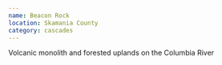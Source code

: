 ```yaml
---
name: Beacon Rock
location: Skamania County
category: cascades
---
```


Volcanic monolith and forested uplands on the Columbia River

